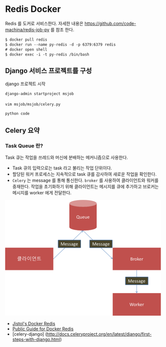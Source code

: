 # Redis Docker

Redis 를 도커로 서비스한다.
자세한 내용은 https://github.com/code-machina/redis-job-py 를 참조 한다.

```
$ docker pull redis
$ docker run --name py-redis -d -p 6379:6379 redis
# docker open shell
$ docker exec -i -t py-redis /bin/bash
```

## Django 서비스 프로젝트를 구성

django 프로젝트 시작

```bash
django-admin startproject msjob

vim msjob/msjob/celery.py
```


```python
python code
```

## Celery 요약

### Task Queue 란?

Task 큐는 작업을 쓰레드와 머신에 분배하는 메커니즘으로 사용한다.

- Task 큐의 입력으로는 task 라고 불리는 작업 단위이다. 
- 할당된 워커 프로세스는 지속적으로 task 큐를 감사하여 새로운 작업을 확인한다. 
- `Celery` 는 message 를 통해 통신한다. `broker` 를 사용하여 클라이언트와 워커를 중재한다. 작업을 초기화하기 위해 클라이언트는 메시지를 큐에 추가하고 브로커는 메시지를 worker 에게 전달한다. 

![pic1](./pic1.png)


- [Jistol's Docker Redis](https://jistol.github.io/docker/2017/09/01/docker-redis/)
- [Public Guide for Docker Redis](https://docs.docker.com/samples/library/redis/#redisversion)
- [celery-django] (http://docs.celeryproject.org/en/latest/django/first-steps-with-django.html)